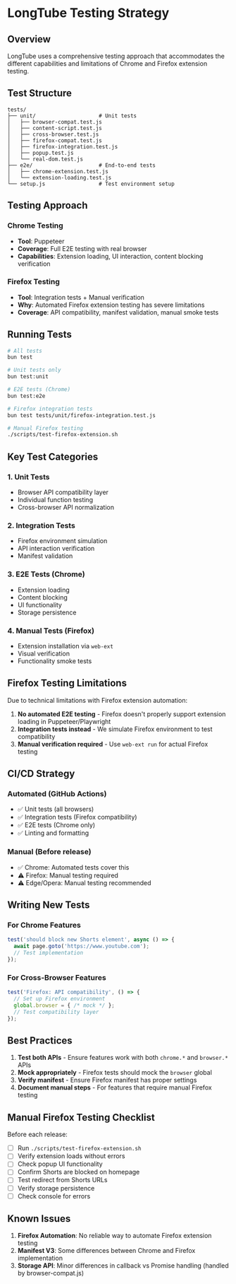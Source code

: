 # LongTube Testing Strategy

## Overview

LongTube uses a comprehensive testing approach that accommodates the different capabilities and limitations of Chrome and Firefox extension testing.

## Test Structure

```
tests/
├── unit/                    # Unit tests
│   ├── browser-compat.test.js
│   ├── content-script.test.js
│   ├── cross-browser.test.js
│   ├── firefox-compat.test.js
│   ├── firefox-integration.test.js
│   ├── popup.test.js
│   └── real-dom.test.js
├── e2e/                     # End-to-end tests
│   ├── chrome-extension.test.js
│   └── extension-loading.test.js
└── setup.js                 # Test environment setup
```

## Testing Approach

### Chrome Testing
- **Tool**: Puppeteer
- **Coverage**: Full E2E testing with real browser
- **Capabilities**: Extension loading, UI interaction, content blocking verification

### Firefox Testing
- **Tool**: Integration tests + Manual verification
- **Why**: Automated Firefox extension testing has severe limitations
- **Coverage**: API compatibility, manifest validation, manual smoke tests

## Running Tests

```bash
# All tests
bun test

# Unit tests only
bun test:unit

# E2E tests (Chrome)
bun test:e2e

# Firefox integration tests
bun test tests/unit/firefox-integration.test.js

# Manual Firefox testing
./scripts/test-firefox-extension.sh
```

## Key Test Categories

### 1. Unit Tests
- Browser API compatibility layer
- Individual function testing
- Cross-browser API normalization

### 2. Integration Tests
- Firefox environment simulation
- API interaction verification
- Manifest validation

### 3. E2E Tests (Chrome)
- Extension loading
- Content blocking
- UI functionality
- Storage persistence

### 4. Manual Tests (Firefox)
- Extension installation via `web-ext`
- Visual verification
- Functionality smoke tests

## Firefox Testing Limitations

Due to technical limitations with Firefox extension automation:

1. **No automated E2E testing** - Firefox doesn't properly support extension loading in Puppeteer/Playwright
2. **Integration tests instead** - We simulate Firefox environment to test compatibility
3. **Manual verification required** - Use `web-ext run` for actual Firefox testing

## CI/CD Strategy

### Automated (GitHub Actions)
- ✅ Unit tests (all browsers)
- ✅ Integration tests (Firefox compatibility)
- ✅ E2E tests (Chrome only)
- ✅ Linting and formatting

### Manual (Before release)
- ✅ Chrome: Automated tests cover this
- ⚠️ Firefox: Manual testing required
- ⚠️ Edge/Opera: Manual testing recommended

## Writing New Tests

### For Chrome Features
```javascript
test('should block new Shorts element', async () => {
  await page.goto('https://www.youtube.com');
  // Test implementation
});
```

### For Cross-Browser Features
```javascript
test('Firefox: API compatibility', () => {
  // Set up Firefox environment
  global.browser = { /* mock */ };
  // Test compatibility layer
});
```

## Best Practices

1. **Test both APIs** - Ensure features work with both `chrome.*` and `browser.*` APIs
2. **Mock appropriately** - Firefox tests should mock the `browser` global
3. **Verify manifest** - Ensure Firefox manifest has proper settings
4. **Document manual steps** - For features that require manual Firefox testing

## Manual Firefox Testing Checklist

Before each release:

- [ ] Run `./scripts/test-firefox-extension.sh`
- [ ] Verify extension loads without errors
- [ ] Check popup UI functionality
- [ ] Confirm Shorts are blocked on homepage
- [ ] Test redirect from Shorts URLs
- [ ] Verify storage persistence
- [ ] Check console for errors

## Known Issues

1. **Firefox Automation**: No reliable way to automate Firefox extension testing
2. **Manifest V3**: Some differences between Chrome and Firefox implementation
3. **Storage API**: Minor differences in callback vs Promise handling (handled by browser-compat.js)
